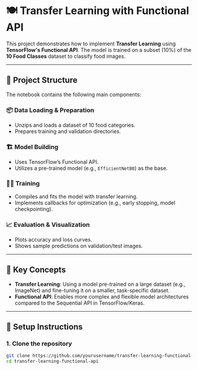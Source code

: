 # 🍽️ Transfer Learning with Functional API

This project demonstrates how to implement **Transfer Learning** using **TensorFlow's Functional API**. The model is trained on a subset (10%) of the **10 Food Classes** dataset to classify food images.

---

## 📁 Project Structure

The notebook contains the following main components:

### 📦 Data Loading & Preparation
- Unzips and loads a dataset of 10 food categories.
- Prepares training and validation directories.

### 🏗️ Model Building
- Uses TensorFlow’s Functional API.
- Utilizes a pre-trained model (e.g., `EfficientNetB0`) as the base.

### 🏋️‍♂️ Training
- Compiles and fits the model with transfer learning.
- Implements callbacks for optimization (e.g., early stopping, model checkpointing).

### 📈 Evaluation & Visualization
- Plots accuracy and loss curves.
- Shows sample predictions on validation/test images.

---

## 🧠 Key Concepts

- **Transfer Learning**: Using a model pre-trained on a large dataset (e.g., ImageNet) and fine-tuning it on a smaller, task-specific dataset.
- **Functional API**: Enables more complex and flexible model architectures compared to the Sequential API in TensorFlow/Keras.

---

## 🚀 Setup Instructions

### 1. Clone the repository
```bash
git clone https://github.com/yourusername/transfer-learning-functional-api.git
cd transfer-learning-functional-api
